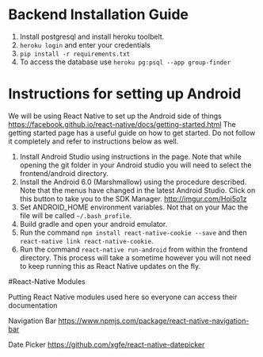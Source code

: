 # Backend Installation Guide

1. Install postgresql and install heroku toolbelt. 
2. `heroku login` and enter your credentials
3. `pip install -r requirements.txt`
4. To access the database use `heroku pg:psql --app group-finder`


# Instructions for setting up Android

We will be using React Native to set up the Android side of things
https://facebook.github.io/react-native/docs/getting-started.html
The getting started page has a useful guide on how to get started.
Do not follow it completely and refer to instructions below as well.

1. Install Android Studio using instructions in the page. Note that while opening the git folder in your Android studio you will need to select the frontend/android directory.
2. Install the Android 6.0 (Marshmallow) using the procedure described. Note that the menus have changed in the latest Android Studio. Click on this button to take you to the SDK Manager. http://imgur.com/Hoi5o1z
3. Set ANDROID_HOME environment variables. Not that on your Mac the file will be called `~/.bash_profile`.
4. Build gradle and open your android emulator.
5. Run the command `npm install react-native-cookie --save` and then `react-native link react-native-cookie`.
6. Run the command `react-native run-android` from within the frontend directory. This process will take a sometime however you will not need to keep running this as React Native updates on the fly.

#React-Native Modules

Putting React Native modules used here so everyone can access their documentation

Navigation Bar
https://www.npmjs.com/package/react-native-navigation-bar

Date Picker
https://github.com/xgfe/react-native-datepicker